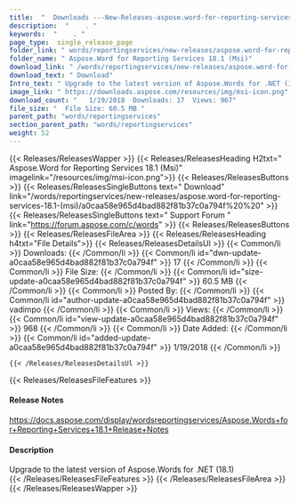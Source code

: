 ```yaml
---
title:  "  Downloads ---New-Releases-aspose.word-for-reporting-services-18.1-(msi) . " 
description:  "    . " 
keywords:  "    . " 
page_type:  single_release_page
folder_link: " words/reportingservices/new-releases/aspose.word-for-reporting-services-18.1-(msi)/"
folder_name: " Aspose.Word for Reporting Services 18.1 (Msi)"
download_link: " /words/reportingservices/new-releases/aspose.word-for-reporting-services-18.1-(msi)/a0caa58e965d4bad882f81b37c0a794f"
download_text: " Download"
Intro_text: " Upgrade to the latest version of Aspose.Words for .NET (18.1)"
image_link: " https://downloads.aspose.com/resources/img/msi-icon.png"
download_count: "   1/19/2018  Downloads: 17  Views: 967"
file_size: "  File Size: 60.5 MB "
parent_path: "words/reportingservices"
section_parent_path: "words/reportingservices"
weight: 52 
---
```


{{< Releases/ReleasesWapper >}}
  {{< Releases/ReleasesHeading H2txt=" Aspose.Word for Reporting Services 18.1 (Msi)" imagelink="/resources/img/msi-icon.png">}}
  {{< Releases/ReleasesButtons >}}
    {{< Releases/ReleasesSingleButtons text=" Download" link="/words/reportingservices/new-releases/aspose.word-for-reporting-services-18.1-(msi)/a0caa58e965d4bad882f81b37c0a794f%20%20" >}}
    {{< Releases/ReleasesSingleButtons text=" Support Forum " link="https://forum.aspose.com/c/words" >}}
  {{< Releases/ReleasesButtons >}}
  {{< Releases/ReleasesFileArea >}}
    {{< Releases/ReleasesHeading h4txt="File Details">}}
    {{< Releases/ReleasesDetailsUl >}}
            {{< Common/li  >}} Downloads: {{< /Common/li >}} 
      {{< Common/li id="dwn-update-a0caa58e965d4bad882f81b37c0a794f" >}} 17 {{< /Common/li >}} 
      {{< Common/li  >}} File Size: {{< /Common/li >}} 
      {{< Common/li id="size-update-a0caa58e965d4bad882f81b37c0a794f" >}} 60.5 MB {{< /Common/li >}} 
      {{< Common/li  >}} Posted By: {{< /Common/li >}} 
      {{< Common/li id="author-update-a0caa58e965d4bad882f81b37c0a794f" >}} vadimpo {{< /Common/li >}} 
      {{< Common/li  >}} Views: {{< /Common/li >}} 
      {{< Common/li id="view-update-a0caa58e965d4bad882f81b37c0a794f" >}} 968 {{< /Common/li >}} 
      {{< Common/li  >}} Date Added: {{< /Common/li >}} 
      {{< Common/li id="added-update-a0caa58e965d4bad882f81b37c0a794f" >}} 1/19/2018 {{< /Common/li >}} 

    {{< /Releases/ReleasesDetailsUl >}}

  {{< Releases/ReleasesFileFeatures >}}
      <h4>Release Notes</h4><div><a href="https://docs.aspose.com/display/wordsreportingservices/Aspose.Words+for+Reporting+Services+18.1+Release+Notes">https://docs.aspose.com/display/wordsreportingservices/Aspose.Words+for+Reporting+Services+18.1+Release+Notes</a></div><h4>Description</h4><div class="HTMLDescription">Upgrade to the latest version of Aspose.Words for .NET (18.1)</div>
  {{< /Releases/ReleasesFileFeatures >}}
 {{< /Releases/ReleasesFileArea >}}
{{< /Releases/ReleasesWapper >}}


